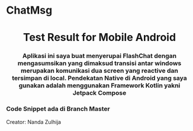# ChatMsg

<h1 align="center">Test Result for Mobile Android</h1>
<h3 align="center">Aplikasi ini saya buat menyerupai FlashChat dengan mengasumsikan yang dimaksud transisi antar windows merupakan komunikasi dua screen yang reactive dan tersimpan di local. Pendekatan Native di Android yang saya gunakan adalah menggunakan Framework Kotlin yakni Jetpack Compose</h3>

<h3 align="left">Code Snippet ada di Branch Master</h3>
<p align="left">
  Creator: Nanda Zulhija
</p>


